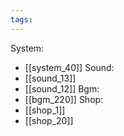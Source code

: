 ```yaml
---
tags:
---
```

System:
- [[system_40]]
Sound:
- [[sound_13]]
- [[sound_12]]
Bgm:
- [[bgm_220]]
Shop:
- [[shop_1]]
- [[shop_20]]
